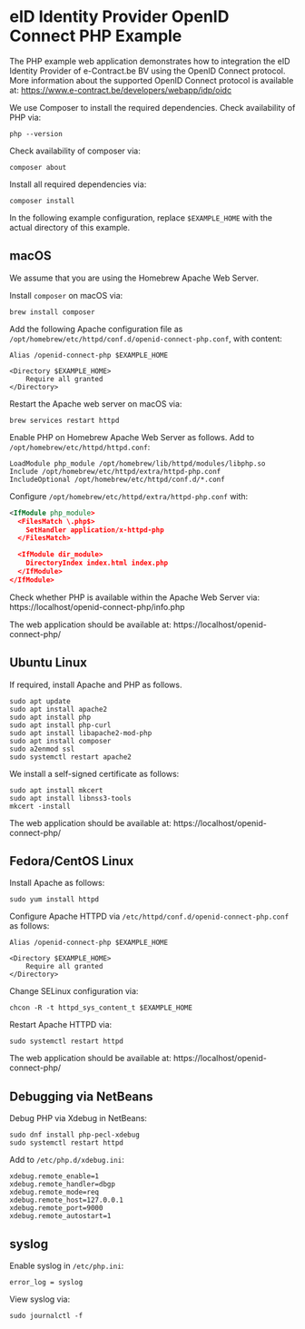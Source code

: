 # eID Identity Provider OpenID Connect PHP Example

The PHP example web application demonstrates how to integration the eID Identity Provider of e-Contract.be BV using the OpenID Connect protocol.
More information about the supported OpenID Connect protocol is available at:
https://www.e-contract.be/developers/webapp/idp/oidc

We use Composer to install the required dependencies.
Check availability of PHP via:
```
php --version
```
Check availability of composer via:
```
composer about
```
Install all required dependencies via:
```
composer install
```
In the following example configuration, replace `$EXAMPLE_HOME` with the actual directory of this example.


## macOS
We assume that you are using the Homebrew Apache Web Server.

Install `composer` on macOS via:
```
brew install composer
```

Add the following Apache configuration file as `/opt/homebrew/etc/httpd/conf.d/openid-connect-php.conf`, with content:
```
Alias /openid-connect-php $EXAMPLE_HOME

<Directory $EXAMPLE_HOME>
	Require all granted
</Directory>
```

Restart the Apache web server on macOS via:
```
brew services restart httpd
```
Enable PHP on Homebrew Apache Web Server as follows.
Add to `/opt/homebrew/etc/httpd/httpd.conf`:
```
LoadModule php_module /opt/homebrew/lib/httpd/modules/libphp.so
Include /opt/homebrew/etc/httpd/extra/httpd-php.conf
IncludeOptional /opt/homebrew/etc/httpd/conf.d/*.conf
```
Configure `/opt/homebrew/etc/httpd/extra/httpd-php.conf` with:
```xml
<IfModule php_module>
  <FilesMatch \.php$>
    SetHandler application/x-httpd-php
  </FilesMatch>

  <IfModule dir_module>
    DirectoryIndex index.html index.php
  </IfModule>
</IfModule>
```
Check whether PHP is available within the Apache Web Server via:
https://localhost/openid-connect-php/info.php

The web application should be available at:
https://localhost/openid-connect-php/

## Ubuntu Linux

If required, install Apache and PHP as follows.
```
sudo apt update
sudo apt install apache2
sudo apt install php
sudo apt install php-curl
sudo apt install libapache2-mod-php
sudo apt install composer
sudo a2enmod ssl
sudo systemctl restart apache2
```

We install a self-signed certificate as follows:
```
sudo apt install mkcert
sudo apt install libnss3-tools
mkcert -install
```

The web application should be available at:
https://localhost/openid-connect-php/


## Fedora/CentOS Linux

Install Apache as follows:
```
sudo yum install httpd
```

Configure Apache HTTPD via `/etc/httpd/conf.d/openid-connect-php.conf` as follows:
```
Alias /openid-connect-php $EXAMPLE_HOME

<Directory $EXAMPLE_HOME>
	Require all granted
</Directory>
```
Change SELinux configuration via:
```
chcon -R -t httpd_sys_content_t $EXAMPLE_HOME
```

Restart Apache HTTPD via:
```
sudo systemctl restart httpd
```
The web application should be available at:
https://localhost/openid-connect-php/


## Debugging via NetBeans

Debug PHP via Xdebug in NetBeans:
```
sudo dnf install php-pecl-xdebug
sudo systemctl restart httpd
```

Add to `/etc/php.d/xdebug.ini`:
```
xdebug.remote_enable=1
xdebug.remote_handler=dbgp
xdebug.remote_mode=req
xdebug.remote_host=127.0.0.1
xdebug.remote_port=9000
xdebug.remote_autostart=1
```


## syslog

Enable syslog in `/etc/php.ini`:
```
error_log = syslog
```

View syslog via:
```
sudo journalctl -f
```

